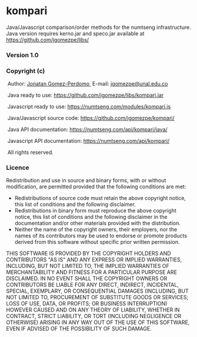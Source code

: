 # kompari
Java/Javascript comparison/order methods for the numtseng infrastructure. Java version requires kerno.jar and speco.jar available at <A HREF="https://github.com/jgomezpe/libs/">https://github.com/jgomezpe/libs/</A>
<h3>Version 1.0</h3>
<h3>Copyright (c)</h3>
&nbsp;Author: <A HREF="https://disi.unal.edu.co/~jgomezpe/"> Jonatan Gomez-Perdomo </A>
&nbsp;E-mail: <A HREF="mailto:jgomezpe@unal.edu.co">jgomezpe@unal.edu.co</A>

&nbsp;Java ready to use: <A HREF="https://github.com/jgomezpe/libs/kompari.jar">https://github.com/jgomezpe/libs/kompari.jar</A>

&nbsp;Javascript ready to use: <A HREF="https://numtseng.com/modules/kompari.js">https://numtseng.com/modules/kompari.js</A>

&nbsp;Java/Javascript source code: <A HREF="https://github.com/jgomezpe/kompari/">https://github.com/jgomezpe/kompari/</A>

&nbsp;Java API documentation: <A HREF="https://numtseng.com/api/kompari/java/">https://numtseng.com/api/kompari/java/</A>

&nbsp;Javascript API documentation: <A HREF="https://numtseng.com/api/kompari/">https://numtseng.com/api/kompari/</A>

&nbsp;All rights reserved.

<h3>Licence</h3>
Redistribution and use in source and binary forms, with or without modification, are permitted provided that the following conditions are met:

<ul>
    <li> Redistributions of source code must retain the above copyright notice,
            this list of conditions and the following disclaimer.</li>
    <li> Redistributions in binary form must reproduce the above copyright notice,
            this list of conditions and the following disclaimer in the documentation
            and/or other materials provided with the distribution.</li>
    <li> Neither the name of the copyright owners, their employers, nor the
            names of its contributors may be used to endorse or promote products
            derived from this software without specific prior written permission.</li>
</ul>

THIS SOFTWARE IS PROVIDED BY THE COPYRIGHT HOLDERS AND CONTRIBUTORS "AS IS"
        AND ANY EXPRESS OR IMPLIED WARRANTIES, INCLUDING, BUT NOT LIMITED TO, THE
        IMPLIED WARRANTIES OF MERCHANTABILITY AND FITNESS FOR A PARTICULAR PURPOSE ARE
        DISCLAIMED.  IN NO EVENT SHALL THE COPYRIGHT OWNERS OR CONTRIBUTORS BE
        LIABLE FOR ANY DIRECT, INDIRECT, INCIDENTAL, SPECIAL, EXEMPLARY, OR
        CONSEQUENTIAL DAMAGES (INCLUDING, BUT NOT LIMITED TO, PROCUREMENT OF
        SUBSTITUTE GOODS OR SERVICES; LOSS OF USE, DATA, OR PROFITS; OR BUSINESS INTERRUPTION)
        HOWEVER CAUSED AND ON ANY THEORY OF LIABILITY, WHETHER IN CONTRACT, STRICT LIABILITY,
        OR TORT (INCLUDING NEGLIGENCE OR OTHERWISE) ARISING IN ANY WAY OUT OF THE USE OF 
        THIS SOFTWARE, EVEN IF ADVISED OF THE POSSIBILITY OF SUCH DAMAGE.

